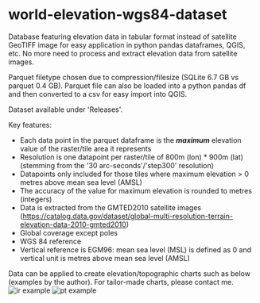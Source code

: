# world-elevation-wgs84-dataset

Database featuring elevation data in tabular format instead of satellite GeoTIFF image for easy application in python pandas dataframes, QGIS, etc. No more need to process and extract elevation data from satellite images.

Parquet filetype chosen due to compression/filesize (SQLite 6.7 GB vs parquet 0.4 GB). Parquet file can also be loaded into a python pandas df and then converted to a csv for easy import into QGIS.

Dataset available under 'Releases'.

Key features:
- Each data point in the parquet dataframe is the **_maximum_** elevation value of the raster/tile area it represents
- Resolution is one datapoint per raster/tile of 800m (lon) * 900m (lat) (stemming from the '30 arc-seconds'/'step300' resolution)
- Datapoints only included for those tiles where maximum elevation > 0 metres above mean sea level (AMSL)
- The accuracy of the value for maximum elevation is rounded to metres (integers)
- Data is extracted from the GMTED2010 satellite images (https://catalog.data.gov/dataset/global-multi-resolution-terrain-elevation-data-2010-gmted2010)
- Global coverage except poles
- WGS 84 reference
- Vertical reference is EGM96: mean sea level (MSL) is defined as 0 and vertical unit is metres above mean sea level (AMSL)

Data can be applied to create elevation/topographic charts such as below (examples by the author). For tailor-made charts, please contact me.
![ir example](https://github.com/MrAirspace/world-elevation-wgs84-database/assets/144953682/7b4701bd-e78c-4b38-8b43-1033a1914625)
![pt example](https://github.com/MrAirspace/world-elevation-wgs84-database/assets/144953682/fb0473d3-ed93-43f3-aea8-2cf6c325fadd)
